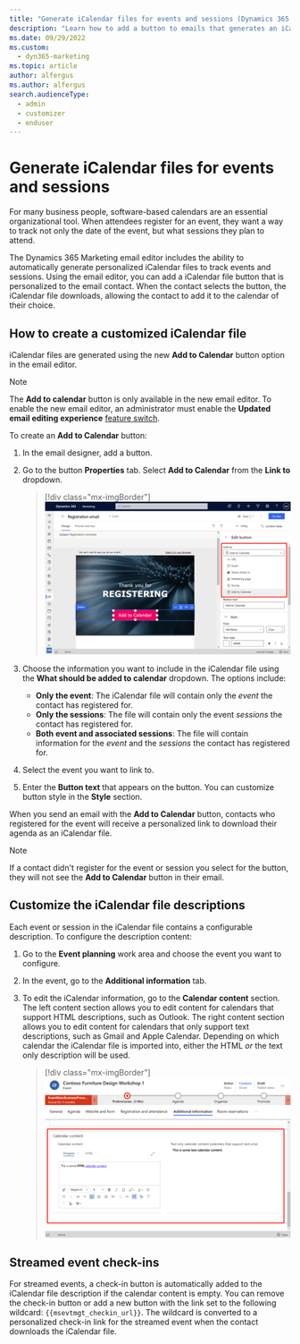 ```yaml
---
title: "Generate iCalendar files for events and sessions (Dynamics 365 Marketing) | Microsoft Docs"
description: "Learn how to add a button to emails that generates an iCalendar file for an event or session Dynamics 365 Marketing."
ms.date: 09/29/2022
ms.custom: 
  - dyn365-marketing
ms.topic: article
author: alfergus
ms.author: alfergus
search.audienceType: 
  - admin
  - customizer
  - enduser
---
```


# Generate iCalendar files for events and sessions

For many business people, software-based calendars are an essential organizational tool. When attendees register for an event, they want a way to track not only the date of the event, but what sessions they plan to attend.

The Dynamics 365 Marketing email editor includes the ability to automatically generate personalized iCalendar files to track events and sessions. Using the email editor, you can add a iCalendar file button that is personalized to the email contact. When the contact selects the button, the iCalendar file downloads, allowing the contact to add it to the calendar of their choice.

## How to create a customized iCalendar file

iCalendar files are generated using the new **Add to Calendar** button option in the email editor.

> [!NOTE]
> The **Add to calendar** button is only available in the new email editor. To enable the new email editor, an administrator must enable the **Updated email editing experience** [feature switch](admin-feature-switches.md).

To create an **Add to Calendar** button:

1. In the email designer, add a button.
1. Go to the button **Properties** tab. Select **Add to Calendar** from the **Link to** dropdown.

    > [!div class="mx-imgBorder"]
    > ![Screenshot of the Add to Calendar option in the button properties.](media/add-to-calendar-properties2.png "Screenshot of the Add to Calendar option in the button properties")

1. Choose the information you want to include in the iCalendar file using the **What should be added to calendar** dropdown. The options include:
    - **Only the event**: The iCalendar file will contain only the *event* the contact has registered for.
    - **Only the sessions**: The file will contain only the event *sessions* the contact has registered for.
    - **Both event and associated sessions**: The file will contain information for the *event* and the *sessions* the contact has registered for.
1. Select the event you want to link to.
1. Enter the **Button text** that appears on the button. You can customize button style in the **Style** section.

When you send an email with the **Add to Calendar** button, contacts who registered for the event will receive a personalized link to download their agenda as an iCalendar file.

> [!NOTE]
> If a contact didn't register for the event or session you select for the button, they will not see the **Add to Calendar** button in their email.

## Customize the iCalendar file descriptions

Each event or session in the iCalendar file contains a configurable description. To configure the description content:

1. Go to the **Event planning** work area and choose the event you want to configure.
1. In the event, go to the **Additional information** tab.
1. To edit the iCalendar information, go to the **Calendar content** section. The left content section allows you to edit content for calendars that support HTML descriptions, such as Outlook. The right content section allows you to edit content for calendars that only support text descriptions, such as Gmail and Apple Calendar. Depending on which calendar the iCalendar file is imported into, either the HTML *or* the text only description will be used.

    > [!div class="mx-imgBorder"]
    > ![Screenshot of calendar content editing.](media/add-to-calendar-content.png "Screenshot of calendar content editing")

## Streamed event check-ins

For streamed events, a check-in button is automatically added to the iCalendar file description if the calendar content is empty. You can remove the check-in button or add a new button with the link set to the following wildcard: `{{msevtmgt_checkin_url}}`. The wildcard is converted to a personalized check-in link for the streamed event when the contact downloads the iCalendar file.
